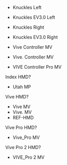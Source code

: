 * Knuckles Left
* Knuckles EV3.0 Left

* Knuckles Right
* Knuckles EV3.0 Right

* Vive Controller MV
* Vive. Controller MV

* VIVE Controller Pro MV

Index HMD?
* Utah MP

Vive HMD?
* Vive MV
* Vive. MV
* REF-HMD

Vive Pro HMD?
* Vive_Pro MV

Vive Pro 2 HMD?
* VIVE_Pro 2 MV